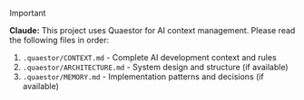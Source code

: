 <!-- QUAESTOR CONFIG START -->
> [!IMPORTANT]
> **Claude:** This project uses Quaestor for AI context management.
> Please read the following files in order:
> 1. `.quaestor/CONTEXT.md` - Complete AI development context and rules
> 2. `.quaestor/ARCHITECTURE.md` - System design and structure (if available)
> 3. `.quaestor/MEMORY.md` - Implementation patterns and decisions (if available)
<!-- QUAESTOR CONFIG END -->

<!-- Your custom content below -->